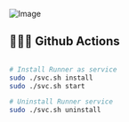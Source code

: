 ![Image](https://upload.wikimedia.org/wikipedia/commons/thumb/c/c2/GitHub_Invertocat_Logo.svg/48px-GitHub_Invertocat_Logo.svg.png)


## 🧑🏻‍💻 Github Actions
```bash

# Install Runner as service
sudo ./svc.sh install
sudo ./svc.sh start

# Uninstall Runner service
sudo ./svc.sh uninstall
```